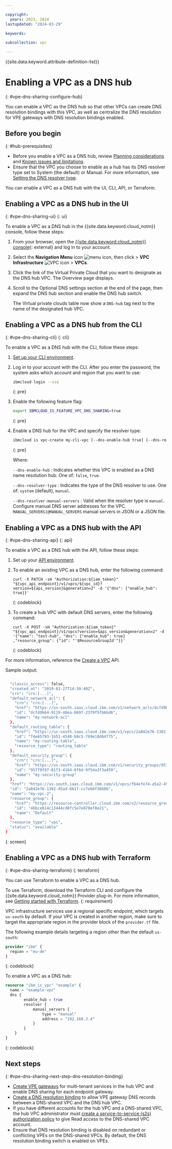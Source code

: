 ```yaml
---

copyright:
  years: 2023, 2024
lastupdated: "2024-03-29"

keywords:

subcollection: vpc

---
```


{{site.data.keyword.attribute-definition-list}}

# Enabling a VPC as a DNS hub
{: #vpe-dns-sharing-configure-hub}

You can enable a VPC as the DNS hub so that other VPCs can create DNS resolution bindings with this VPC, as well as centralize the DNS resolution for VPE gateways with DNS resolution bindings enabled.

## Before you begin
{: #hub-prerequisites}

* Before you enable a VPC as a DNS hub, review [Planning considerations](/docs/vpc?topic=vpc-vpe-dns-sharing-planning-considerations) and [Known issues and limitations](/docs/vpc?topic=vpc-vpe-dns-sharing-limitations).
* Ensure that the VPC you choose to enable as a hub has its DNS resolver type set to System (the default) or Manual. For more information, see [Setting the DNS resolver type](/docs/vpc?topic=vpc-configure-dns-resolver&interface=ui).

You can enable a VPC as a DNS hub with the UI, CLI, API, or Terraform.

## Enabling a VPC as a DNS hub in the UI
{: #vpe-dns-sharing-ui}
{: ui}

To enable a VPC as a DNS hub in the {{site.data.keyword.cloud_notm}} console, follow these steps:

1. From your browser, open the [{{site.data.keyword.cloud_notm}} console](/login){: external} and log in to your account.
1. Select the **Navigation Menu** icon ![menu icon](../../icons/icon_hamburger.svg), then click > **VPC Infrastructure** ![VPC icon](../../icons/vpc.svg) > **VPCs**.
1. Click the link of the Virtual Private Cloud that you want to designate as the DNS hub VPC. The Overview page displays.
1. Scroll to the Optional DNS settings section at the end of the page, then expand the DNS hub section and enable the DNS hub switch.

   The Virtual private clouds table now show a `DNS-hub` tag next to the name of the designated hub VPC.

## Enabling a VPC as a DNS hub from the CLI
{: #vpe-dns-sharing-cli}
{: cli}

To enable a VPC as a DNS hub with the CLI, follow these steps:

1. [Set up your CLI environment](/docs/vpc?topic=vpc-set-up-environment&interface=cli).
1. Log in to your account with the CLI. After you enter the password, the system asks which account and region that you want to use:

    ```sh
    ibmcloud login --sso
    ```
    {: pre}

1. Enable the following feature flag:

   ```sh
   export IBMCLOUD_IS_FEATURE_VPC_DNS_SHARING=true
   ```
   {: pre}

1. Enable a DNS hub for the VPC and specify the resolver type:

   ```bash
   ibmcloud is vpc-create my-cli-vpc [--dns-enable-hub true] [--dns-resolver-type manual] [--dns-resolver-manual-servers  MANUAL_SERVERS | @MANUAL_SERVERS]
   ```
   {: pre}

   Where:

   `--dns-enable-hub`
   :    Indicates whether this VPC is enabled as a DNS name resolution hub. One of: `false`, `true`.

   `--dns-resolver-type`
   :    Indicates the type of the DNS resolver to use. One of: `system` (default), `manual`.

   `--dns-resolver-manual-servers`
   :    Valid when the resolver type is `manual`. Configure manual DNS server addresses for the VPC. `MANUAL_SERVERS|@MANUAL_SERVERS` manual servers in JSON or a JSON file.

## Enabling a VPC as a DNS hub with the API
{: #vpe-dns-sharing-api}
{: api}

To enable a VPC as a DNS hub with the API, follow these steps:

1. Set up your [API environment](/docs/vpc?topic=vpc-set-up-environment#api-prerequisites-setup).
1. To enable an existing VPC as a DNS hub, enter the following command:

   ```curl
   curl -X PATCH -sH "Authorization:${iam_token}" "${vpc_api_endpoint}/v1/vpcs/${vpc_id}?version=${api_version}&generation=2" -d '{"dns": {"enable_hub": true}}'
   ```
   {: codeblock}

1. To create a hub VPC with default DNS servers, enter the following command:

   ```curl
   curl -X POST -sH "Authorization:${iam_token}" "${vpc_api_endpoint}/v1/vpcs?version=$api_version&generation=2" -d '{"name": "test-hub", "dns": {"enable_hub": true} ,"resource_group": {"id": "'$ResourceGroupId'"}}'
   ```
   {: codeblock}

For more information, reference the [Create a VPC](/apidocs/vpc-beta#create-vpc) API.

Sample output:

```sh

  "classic_access": false,
  "created_at": "2019-01-27T14:39:40Z",
  "crn": "crn:[...]",
  "default_network_acl": {
    "crn": "crn:[...]",
    "href": "https://us-south.iaas.cloud.ibm.com/v1/network_acls/dcfd9b64-9119-48ea-8697-23f9f5fb6bd6",
    "id": "dcfd9b64-9119-48ea-8697-23f9f5fb6bd6",
    "name": "my-network-acl"
  },
  "default_routing_table": {
    "href": "https://us-south.iaas.cloud.ibm.com/v1/vpcs/2a842e76-1302-45ad-8b1f-cc7eb0f3868b/routing_tables/f4e65793-1b51-4548-b0c5-769e18d64775",
    "id": "f4e65793-1b51-4548-b0c5-769e18d64775",
    "name": "my-routing-table",
    "resource_type": "routing_table"
  },
  "default_security_group": {
    "crn": "crn:[...]",
    "href": "https://us-south.iaas.cloud.ibm.com/v1/security_groups/95770f87-81f3-4164-8f6d-9f54a3f3a459",
    "id": "95770f87-81f3-4164-8f6d-9f54a3f3a459",
    "name": "my-security-group"
  },
  "href": "https://us-south.iaas.cloud.ibm.com/v1/vpcs/f64efe74-a5a2-45c7-b37d-5071d2dd6339",
  "id": "2a842e76-1302-45ad-8b1f-cc7eb0f3868b",
  "name": "my-vpc-2",
  "resource_group": {
    "href": "https://resource-controller.cloud.ibm.com/v2/resource_groups/4bbce614c13444cd8fc5e7e878ef8e21",
    "id": "4bbce614c13444cd8fc5e7e878ef8e21",
    "name": "Default"
  },
  "resource_type": "vpc",
  "status": "available"
}
```
{: screen}

## Enabling a VPC as a DNS hub with Terraform
{: #vpe-dns-sharing-terraform}
{: terraform}

You can use Terraform to enable a VPC as a DNS hub.

To use Terraform, download the Terraform CLI and configure the {{site.data.keyword.cloud_notm}} Provider plug-in. For more information, see [Getting started with Terraform](/docs/ibm-cloud-provider-for-terraform?topic=ibm-cloud-provider-for-terraform-getting-started).
{: requirement}

VPC infrastructure services use a regional specific endpoint, which targets `us-south` by default. If your VPC is created in another region, make sure to target the appropriate region in the provider block of the `provider.tf` file.

The following example details targeting a region other than the default `us-south`:

```terraform
provider "ibm" {
  region = "eu-de"
}
```
{: codeblock}

To enable a VPC as a DNS hub:

```terraform
resource "ibm_is_vpc" "example" {
  name = "example-vpc"
  dns {
		enable_hub = true
		resolver {
			manual_servers {
				type = "manual"
				address = "192.168.3.4"
			}
		}
	}
}
```
{: codeblock}

## Next steps
{: #vpe-dns-sharing-next-step-dns-resolution-binding}

* [Create VPE gateways](/docs/vpc?topic=vpc-ordering-endpoint-gateway) for multi-tenant services in the hub VPC and enable DNS sharing for each endpoint gateway.
* [Create a DNS resolution binding](/docs/vpc?topic=vpc-vpe-dns-sharing-resolution-bindings) to allow VPE gateway DNS records between a DNS-shared VPC and the DNS hub VPC.
* If you have different accounts for the hub VPC and a DNS-shared VPC, the hub VPC administrator must [create a service-to-service (s2s) authorization policy](/docs/vpc?topic=vpc-vpe-dns-sharing-s2s-auth) to give Read access to the DNS-shared VPC account.
* Ensure that DNS resolution binding is disabled on redundant or conflicting VPEs on the DNS-shared VPCs. By default, the DNS resolution binding switch is enabled on VPEs.
